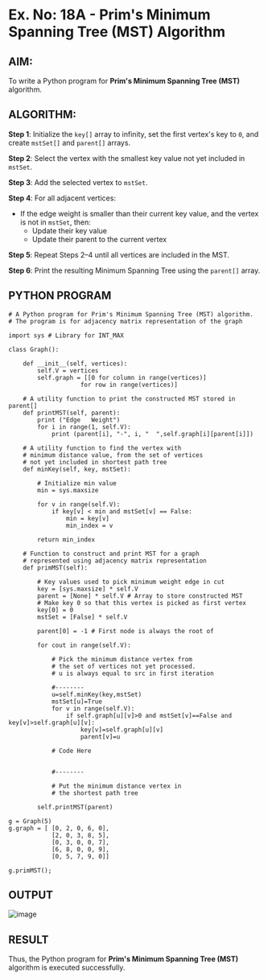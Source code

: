 # Ex. No: 18A - Prim's Minimum Spanning Tree (MST) Algorithm

## AIM:
To write a Python program for **Prim's Minimum Spanning Tree (MST)** algorithm.

## ALGORITHM:

**Step 1**: Initialize the `key[]` array to infinity, set the first vertex's key to `0`, and create `mstSet[]` and `parent[]` arrays.

**Step 2**: Select the vertex with the smallest key value not yet included in `mstSet`.

**Step 3**: Add the selected vertex to `mstSet`.

**Step 4**: For all adjacent vertices:
- If the edge weight is smaller than their current key value, and the vertex is not in `mstSet`, then:
  - Update their key value
  - Update their parent to the current vertex

**Step 5**: Repeat Steps 2–4 until all vertices are included in the MST.

**Step 6**: Print the resulting Minimum Spanning Tree using the `parent[]` array.

## PYTHON PROGRAM

```
# A Python program for Prim's Minimum Spanning Tree (MST) algorithm.
# The program is for adjacency matrix representation of the graph

import sys # Library for INT_MAX

class Graph():

	def __init__(self, vertices):
		self.V = vertices
		self.graph = [[0 for column in range(vertices)]
					for row in range(vertices)]

	# A utility function to print the constructed MST stored in parent[]
	def printMST(self, parent):
		print ("Edge   Weight")
		for i in range(1, self.V):
			print (parent[i], "-", i, "  ",self.graph[i][parent[i]])

	# A utility function to find the vertex with
	# minimum distance value, from the set of vertices
	# not yet included in shortest path tree
	def minKey(self, key, mstSet):

		# Initialize min value
		min = sys.maxsize

		for v in range(self.V):
			if key[v] < min and mstSet[v] == False:
				min = key[v]
				min_index = v

		return min_index

	# Function to construct and print MST for a graph
	# represented using adjacency matrix representation
	def primMST(self):

		# Key values used to pick minimum weight edge in cut
		key = [sys.maxsize] * self.V
		parent = [None] * self.V # Array to store constructed MST
		# Make key 0 so that this vertex is picked as first vertex
		key[0] = 0
		mstSet = [False] * self.V

		parent[0] = -1 # First node is always the root of

		for cout in range(self.V):

			# Pick the minimum distance vertex from
			# the set of vertices not yet processed.
			# u is always equal to src in first iteration
			
			#--------
			u=self.minKey(key,mstSet)
			mstSet[u]=True
			for v in range(self.V):
			    if self.graph[u][v]>0 and mstSet[v]==False and key[v]>self.graph[u][v]:
			        key[v]=self.graph[u][v]
			        parent[v]=u
            			
			# Code Here
			
			
			#--------

			# Put the minimum distance vertex in
			# the shortest path tree
			
		self.printMST(parent)

g = Graph(5)
g.graph = [ [0, 2, 0, 6, 0],
			[2, 0, 3, 8, 5],
			[0, 3, 0, 0, 7],
			[6, 8, 0, 0, 9],
			[0, 5, 7, 9, 0]]

g.primMST();

```

## OUTPUT

![image](https://github.com/user-attachments/assets/7a38736a-6be5-452c-939e-3e30f664cc7e)

## RESULT
Thus, the Python program for **Prim's Minimum Spanning Tree (MST)** algorithm is executed successfully.


